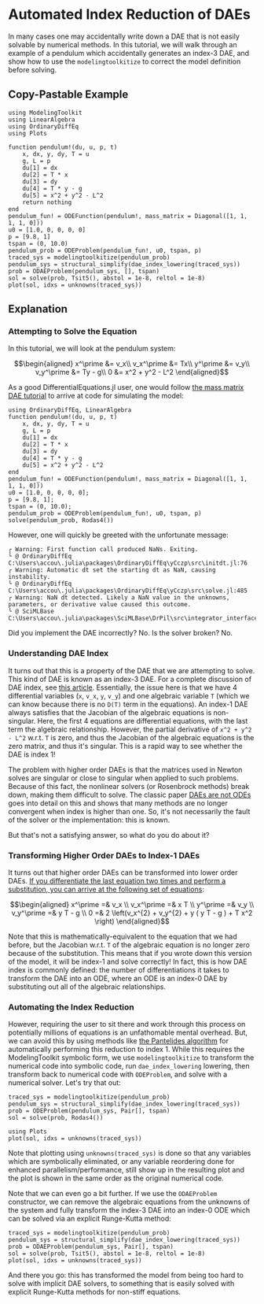 # Automated Index Reduction of DAEs

In many cases one may accidentally write down a DAE that is not easily solvable
by numerical methods. In this tutorial, we will walk through an example of a
pendulum which accidentally generates an index-3 DAE, and show how to use the
`modelingtoolkitize` to correct the model definition before solving.

## Copy-Pastable Example

```@example indexred
using ModelingToolkit
using LinearAlgebra
using OrdinaryDiffEq
using Plots

function pendulum!(du, u, p, t)
    x, dx, y, dy, T = u
    g, L = p
    du[1] = dx
    du[2] = T * x
    du[3] = dy
    du[4] = T * y - g
    du[5] = x^2 + y^2 - L^2
    return nothing
end
pendulum_fun! = ODEFunction(pendulum!, mass_matrix = Diagonal([1, 1, 1, 1, 0]))
u0 = [1.0, 0, 0, 0, 0]
p = [9.8, 1]
tspan = (0, 10.0)
pendulum_prob = ODEProblem(pendulum_fun!, u0, tspan, p)
traced_sys = modelingtoolkitize(pendulum_prob)
pendulum_sys = structural_simplify(dae_index_lowering(traced_sys))
prob = ODAEProblem(pendulum_sys, [], tspan)
sol = solve(prob, Tsit5(), abstol = 1e-8, reltol = 1e-8)
plot(sol, idxs = unknowns(traced_sys))
```

## Explanation

### Attempting to Solve the Equation

In this tutorial, we will look at the pendulum system:

```math
\begin{aligned}
    x^\prime &= v_x\\
    v_x^\prime &= Tx\\
    y^\prime &= v_y\\
    v_y^\prime &= Ty - g\\
    0 &= x^2 + y^2 - L^2
\end{aligned}
```

As a good DifferentialEquations.jl user, one would follow
[the mass matrix DAE tutorial](https://docs.sciml.ai/DiffEqDocs/stable/tutorials/dae_example/#Mass-Matrix-Differential-Algebraic-Equations-(DAEs))
to arrive at code for simulating the model:

```@example indexred
using OrdinaryDiffEq, LinearAlgebra
function pendulum!(du, u, p, t)
    x, dx, y, dy, T = u
    g, L = p
    du[1] = dx
    du[2] = T * x
    du[3] = dy
    du[4] = T * y - g
    du[5] = x^2 + y^2 - L^2
end
pendulum_fun! = ODEFunction(pendulum!, mass_matrix = Diagonal([1, 1, 1, 1, 0]))
u0 = [1.0, 0, 0, 0, 0];
p = [9.8, 1];
tspan = (0, 10.0);
pendulum_prob = ODEProblem(pendulum_fun!, u0, tspan, p)
solve(pendulum_prob, Rodas4())
```

However, one will quickly be greeted with the unfortunate message:

```
┌ Warning: First function call produced NaNs. Exiting.
└ @ OrdinaryDiffEq C:\Users\accou\.julia\packages\OrdinaryDiffEq\yCczp\src\initdt.jl:76
┌ Warning: Automatic dt set the starting dt as NaN, causing instability.
└ @ OrdinaryDiffEq C:\Users\accou\.julia\packages\OrdinaryDiffEq\yCczp\src\solve.jl:485
┌ Warning: NaN dt detected. Likely a NaN value in the unknowns, parameters, or derivative value caused this outcome.
└ @ SciMLBase C:\Users\accou\.julia\packages\SciMLBase\DrPil\src\integrator_interface.jl:325
```

Did you implement the DAE incorrectly? No. Is the solver broken? No.

### Understanding DAE Index

It turns out that this is a property of the DAE that we are attempting to solve.
This kind of DAE is known as an index-3 DAE. For a complete discussion of DAE
index, see [this article](http://www.scholarpedia.org/article/Differential-algebraic_equations).
Essentially, the issue here is that we have 4 differential variables (``x``, ``v_x``, ``y``, ``v_y``)
and one algebraic variable ``T`` (which we can know because there is no `D(T)`
term in the equations). An index-1 DAE always satisfies that the Jacobian of
the algebraic equations is non-singular. Here, the first 4 equations are
differential equations, with the last term the algebraic relationship. However,
the partial derivative of `x^2 + y^2 - L^2` w.r.t. `T` is zero, and thus the
Jacobian of the algebraic equations is the zero matrix, and thus it's singular.
This is a rapid way to see whether the DAE is index 1!

The problem with higher order DAEs is that the matrices used in Newton solves
are singular or close to singular when applied to such problems. Because of this
fact, the nonlinear solvers (or Rosenbrock methods) break down, making them
difficult to solve. The classic paper [DAEs are not ODEs](https://epubs.siam.org/doi/10.1137/0903023)
goes into detail on this and shows that many methods are no longer convergent
when index is higher than one. So, it's not necessarily the fault of the solver
or the implementation: this is known.

But that's not a satisfying answer, so what do you do about it?

### Transforming Higher Order DAEs to Index-1 DAEs

It turns out that higher order DAEs can be transformed into lower order DAEs.
[If you differentiate the last equation two times and perform a substitution,
you can arrive at the following set of equations](https://people.math.wisc.edu/%7Echr/am205/g_act/DAE_slides.pdf):

```math
\begin{aligned}
x^\prime =& v_x \\
v_x^\prime =& x T \\
y^\prime =& v_y \\
v_y^\prime =& y T - g \\
0 =& 2 \left(v_x^{2} + v_y^{2} + y ( y T - g ) + T x^2 \right)
\end{aligned}
```

Note that this is mathematically-equivalent to the equation that we had before,
but the Jacobian w.r.t. `T` of the algebraic equation is no longer zero because
of the substitution. This means that if you wrote down this version of the model,
it will be index-1 and solve correctly! In fact, this is how DAE index is
commonly defined: the number of differentiations it takes to transform the DAE
into an ODE, where an ODE is an index-0 DAE by substituting out all of the
algebraic relationships.

### Automating the Index Reduction

However, requiring the user to sit there and work through this process on
potentially millions of equations is an unfathomable mental overhead. But,
we can avoid this by using methods like
[the Pantelides algorithm](https://ptolemy.berkeley.edu/projects/embedded/eecsx44/lectures/Spring2013/modelica-dae-part-2.pdf)
for automatically performing this reduction to index 1. While this requires the
ModelingToolkit symbolic form, we use `modelingtoolkitize` to transform
the numerical code into symbolic code, run `dae_index_lowering` lowering,
then transform back to numerical code with `ODEProblem`, and solve with a
numerical solver. Let's try that out:

```@example indexred
traced_sys = modelingtoolkitize(pendulum_prob)
pendulum_sys = structural_simplify(dae_index_lowering(traced_sys))
prob = ODEProblem(pendulum_sys, Pair[], tspan)
sol = solve(prob, Rodas4())

using Plots
plot(sol, idxs = unknowns(traced_sys))
```

Note that plotting using `unknowns(traced_sys)` is done so that any
variables which are symbolically eliminated, or any variable reordering
done for enhanced parallelism/performance, still show up in the resulting
plot and the plot is shown in the same order as the original numerical
code.

Note that we can even go a bit further. If we use the `ODAEProblem`
constructor, we can remove the algebraic equations from the unknowns of the
system and fully transform the index-3 DAE into an index-0 ODE which can
be solved via an explicit Runge-Kutta method:

```@example indexred
traced_sys = modelingtoolkitize(pendulum_prob)
pendulum_sys = structural_simplify(dae_index_lowering(traced_sys))
prob = ODAEProblem(pendulum_sys, Pair[], tspan)
sol = solve(prob, Tsit5(), abstol = 1e-8, reltol = 1e-8)
plot(sol, idxs = unknowns(traced_sys))
```

And there you go: this has transformed the model from being too hard to
solve with implicit DAE solvers, to something that is easily solved with
explicit Runge-Kutta methods for non-stiff equations.
